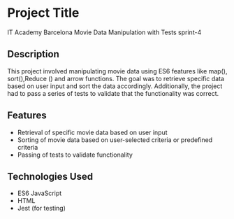 # Project Title
IT Academy Barcelona Movie Data Manipulation with Tests sprint-4

## Description
This project involved manipulating movie data using ES6 features like map(), sort(),Reduce () and arrow functions. The goal was to retrieve specific data based on user input and sort the data accordingly. Additionally, the project had to pass a series of tests to validate that the functionality was correct.
## Features
- Retrieval of specific movie data based on user input
- Sorting of movie data based on user-selected criteria or predefined criteria
- Passing of tests to validate functionality
## Technologies Used
- ES6 JavaScript
- HTML
- Jest (for testing)


